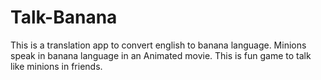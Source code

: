 
# Talk-Banana

This is a translation app to convert english to banana language. Minions speak in banana language in an Animated movie. This is fun game to talk like minions in friends.


